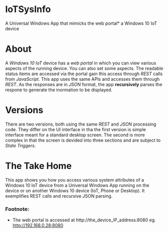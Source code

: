 # IoTSysInfo
A Universal Windows App that mimicks the web portal* a Windows 10 IoT device

# About
A *Windows 10 IoT* device has a *web portal* in which you can view various aspects of the running device. You can also set some aspects. The readable status items are accessed via the portal gain this access through *REST* calls from *JavaScript*. This app uses the same APIs and accesses them through *REST*. As the responses are in *JSON* format, the app **recursively** parses the respone to generate the inormation to be displayed.

# Versions
There are two versions, both using the same *REST* and *JSON* processing code. They differ on the UI interface in tha the first version is simple interface meant for a standard desktop screen. The second is more complex in that the screen is devided into three sections and are subject to *State Triggers*.

# The Take Home
This app shows you how you access various system attributes of a Windows 10 IoT device from a Universal Windows App running on the device or on another Windows 10 device (IoT, Phone or Desktop). It exemplifies REST calls and recursive JSON parsing.

### Footnote:
* The web portal is accessed at http://the_device_IP_address:8080
 eg. http://192.168.0.28:8080
